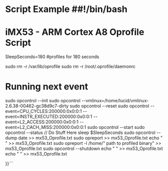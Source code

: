 # Script Example ##!/bin/bash
# iMX53 - ARM Cortex A8 Oprofile Script
SleepSeconds=180 #profiles for 180 seconds

sudo rm -r /var/lib/oprofile
sudo rm -r /root/.oprofile/daemonrc

# Running next event
sudo opcontrol --init
sudo opcontrol --vmlinux=/home/lucid/vmlinux-2.6.38-00462-gc38d9c7-dirty
sudo opcontrol --reset
sudo opcontrol --event=CPU_CYCLES:200000:0x0:0:1 --event=INSTR_EXECUTED:200000:0x0:0:1 --event=L2_ACCESS:200000:0x0:0:1 --event=L2_CACH_MISS:200000:0x0:0:1
sudo opcontrol --start
sudo opcontrol --status
// Do Stuff Here
sleep $SleepSeconds
sudo opcontrol --dump
date >> mx53_Oprofile.txt
sudo opreport >> mx53_Oprofile.txt
echo " " >> mx53_Oprofile.txt
sudo opreport -l /home/" path to profiled binary" >> mx53_Oprofile.txt
sudo opcontrol --shutdown
echo " " >> mx53_Oprofile.txt
echo " " >> mx53_Oprofile.txt

}}```
